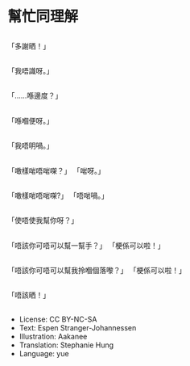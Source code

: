 # 幫忙同理解

##
「多謝晒！」

##
「我唔識呀。」

##
「……喺邊度？」

##
「喺嗰便呀。」

##
「我唔明喎。」

##
「噉樣啱唔啱㗎？」  「啱呀。」

##
「噉樣啱唔啱㗎?」  「唔啱喎。」

##
「使唔使我幫你呀？」

##
「唔該你可唔可以幫一幫手？」  「梗係可以啦！」

##
「唔該你可唔可以幫我拎嗰個落嚟？」  「梗係可以啦！」

##
「唔該晒！」

##
* License: CC BY-NC-SA
* Text: Espen Stranger-Johannessen
* Illustration: Aakanee
* Translation: Stephanie Hung
* Language: yue
